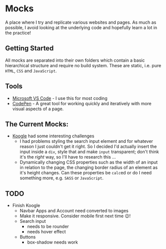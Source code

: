 # Mocks

A place where I try and replicate various websites and pages. As much as possible, I avoid looking at the underlying code and hopefully learn a lot in the practice!

## Getting Started

All mocks are separated into their own folders which contain a basic hierarchical structure and require no build system. These are static, i.e. pure `HTML`, `CSS` and `JavaScript`.

## Tools

- [Microsoft VS Code](https://code.visualstudio.com/) - I use this for most coding
- [CodePen](https://codepen.io/#) - A great tool for working quickly and iteratively with more visual aspects of a page.

## The Current Mocks:

- [Koogle](https://github.com/alexmaday/mocks/tree/master/google) had some interesting challenges
  - I had problems styling the search input element and for whatever reason I just couldn't get it right. So I decided I'd actually insert the input inside a `div`, style that and make `input` transparent; don't think it's the _right_ way, so I'll have to research this ...
  - Dynamically changing CSS properties such as the width of an input in relation to the page, the changing border radius of an element as it's height changes. Can these properties be `calc`ed or do I need something more, e.g. `SASS` or `JavaScript`.

## TODO

- Finish Koogle
  - Navbar Apps and Account need converted to images
  - Make it responsive. Consider mobile first next time :wink:!
  - Search input
    - needs to be rounder
    - needs hover effect
  - Buttons
    - box-shadow needs work

